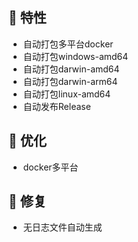 ## 🚀 特性

* 自动打包多平台docker
* 自动打包windows-amd64
* 自动打包darwin-amd64
* 自动打包darwin-arm64
* 自动打包linux-amd64
* 自动发布Release

## 🎨 优化

* docker多平台

## 🐞 修复

* 无日志文件自动生成